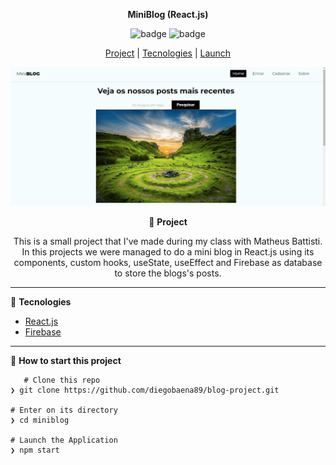 <div align="center">

**MiniBlog (React.js)**

![badge](https://badgen.net/badge/languages/1/:color?)  ![badge](https://badgen.net/badge/made_by/diegobaena89/:color?) 

[Project](#project) | [Tecnologies](#tecnologies) | [Launch](#launch)

![](https://github.com/diegobaena89/blog-project/blob/main/public/miniblog.gif?raw=true)

</div>

<div align="center">
       
📝 <a id="project"> **Project** </a>

This is a small project that I've made during my class with Matheus Battisti. In this projects we were managed to do a mini blog in React.js using its components, custom hooks, useState, useEffect and Firebase as database to store the blogs's posts.
       
---

 </div>
 
       
🚀 <a id="tecnologies"> **Tecnologies** </a>

- [React.js](https://pt-br.reactjs.org/)
- [Firebase](https://firebase.google.com/?hl=pt)


---

📂 <a id="launch"> **How to start this project** </a>

       # Clone this repo
    ❯ git clone https://github.com/diegobaena89/blog-project.git

    # Enter on its directory
    ❯ cd miniblog

    # Launch the Application    
    ❯ npm start
